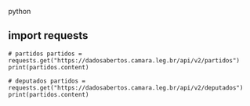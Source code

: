 python
## import  requests

`# partidos
partidos = requests.get("https://dadosabertos.camara.leg.br/api/v2/partidos")
print(partidos.content)`

`# deputados
partidos = requests.get("https://dadosabertos.camara.leg.br/api/v2/deputados")
print(partidos.content)`

